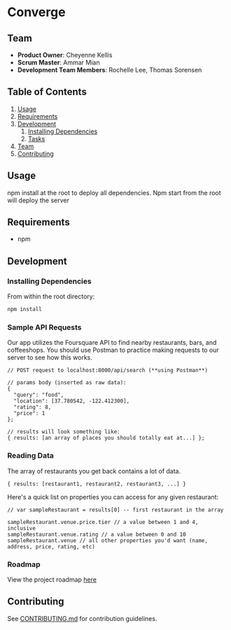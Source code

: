 # Converge

## Team

  - __Product Owner__: Cheyenne Kellis
  - __Scrum Master__: Ammar Mian
  - __Development Team Members__: Rochelle Lee, Thomas Sorensen

## Table of Contents

1. [Usage](#Usage)
1. [Requirements](#requirements)
1. [Development](#development)
    1. [Installing Dependencies](#installing-dependencies)
    1. [Tasks](#tasks)
1. [Team](#team)
1. [Contributing](#contributing)

## Usage

npm install at the root to deploy all dependencies. Npm start from the root will deploy the server

## Requirements

- npm

## Development

### Installing Dependencies

From within the root directory:

```sh
npm install
```
### Sample API Requests

Our app utilizes the Foursquare API to find nearby restaurants, bars, and coffeeshops.
You should use Postman to practice making requests to our server to see how this works.

```
// POST request to localhost:8000/api/search (**using Postman**)

// params body (inserted as raw data):
{ 
  "query": "food", 
  "location": [37.780542, -122.412300], 
  "rating": 8, 
  "price": 1 
};

// results will look something like:
{ results: [an array of places you should totally eat at...] };
```
### Reading Data

The array of restaurants you get back contains a lot of data.

```
{ results: [restaurant1, restaurant2, restaurant3, ...] }
```

Here's a quick list on properties you can access for any given restaurant:

```
// var sampleRestaurant = results[0] -- first restaurant in the array

sampleRestaurant.venue.price.tier // a value between 1 and 4, inclusive
sampleRestaurant.venue.rating // a value between 0 and 10
sampleRestaurant.venue // all other properties you'd want (name, address, price, rating, etc)
```


### Roadmap

View the project roadmap [here](LINK_TO_PROJECT_ISSUES)


## Contributing

See [CONTRIBUTING.md](_CONTRIBUTING.md) for contribution guidelines.
